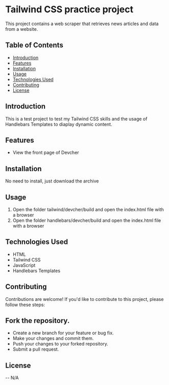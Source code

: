 # Tailwind CSS practice project

This project contains a web scraper that retrieves news articles and data from a website.

## Table of Contents

- [Introduction](#introduction)
- [Features](#features)
- [Installation](#installation)
- [Usage](#usage)
- [Technologies Used](#technologies-used)
- [Contributing](#contributing)
- [License](#license)

## Introduction

This is a test project to test my Tailwind CSS skills and the usage of Handlebars Templates to diaplay dynamic content.

## Features

- View the front page of Devcher

## Installation
No need to install, just download the archive

## Usage 
1. Open the folder tailwind/devcher/build and open the index.html file with a browser
2. Open the folder handlebars/devcher/build and open the index.html file with a browser

## Technologies Used
* HTML
* Tailwind CSS
* JavaScript
* Handlebars Templates
  
## Contributing
Contributions are welcome! If you'd like to contribute to this project, please follow these steps:

## Fork the repository.
* Create a new branch for your feature or bug fix.
* Make your changes and commit them.
* Push your changes to your forked repository.
* Submit a pull request.
## License
-- N/A
